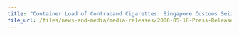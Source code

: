 ```yaml
---
title: "Container Load of Contraband Cigarettes: Singapore Customs Seized 14,000 Cartons of Contraband Cigarettes and Smashed a Smuggling Syndicate"
file_url: /files/news-and-media/media-releases/2006-05-18-Press-Release-contrabandcigg.pdf
---
```

